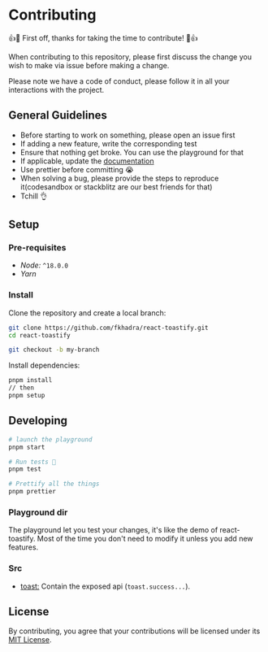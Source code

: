 # Contributing

:+1::tada: First off, thanks for taking the time to contribute! :tada::+1:

When contributing to this repository, please first discuss the change you wish to make via issue before making a change.

Please note we have a code of conduct, please follow it in all your interactions with the project.

## General Guidelines

- Before starting to work on something, please open an issue first
- If adding a new feature, write the corresponding test
- Ensure that nothing get broke. You can use the playground for that
- If applicable, update the [documentation](https://github.com/fkhadra/react-toastify-doc)
- Use prettier before committing 😭
- When solving a bug, please provide the steps to reproduce it(codesandbox or stackblitz are our best friends for that)
- Tchill 👌

## Setup

### Pre-requisites

- _Node:_ `^18.0.0`
- _Yarn_

### Install

Clone the repository and create a local branch:

```sh
git clone https://github.com/fkhadra/react-toastify.git
cd react-toastify

git checkout -b my-branch
```

Install dependencies:

```sh
pnpm install
// then
pnpm setup
```

## Developing

```sh
# launch the playground
pnpm start

# Run tests 💩
pnpm test

# Prettify all the things
pnpm prettier
```

### Playground dir

The playground let you test your changes, it's like the demo of react-toastify. Most of the time you don't need to modify it unless you add new features.

### Src

- [toast:](https://github.com/fkhadra/react-toastify/blob/main/src/core/toast.ts) Contain the exposed api (`toast.success...`).

## License

By contributing, you agree that your contributions will be licensed under its [MIT License](https://github.com/fkhadra/react-toastify/blob/main/LICENSE).
